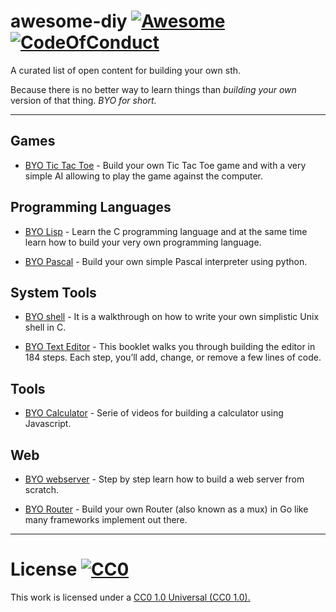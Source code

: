 # awesome-diy [![Awesome](https://cdn.rawgit.com/sindresorhus/awesome/d7305f38d29fed78fa85652e3a63e154dd8e8829/media/badge.svg)](https://github.com/sindresorhus/awesome) [![CodeOfConduct](https://img.shields.io/badge/code%20of%20conduct-1.3.0-ff69b4.svg)](http://contributor-covenant.org/version/1/3/0/)
A curated list of open content for building your own sth.

Because there is no better way to learn things than *building your own* version of that thing. *BYO for short.*

----

## Games

  - [BYO Tic Tac Toe](https://medium.com/front-end-hacking/tic-tac-toe-javascript-game-b0cd6e98edd9) - Build your own Tic Tac Toe game and with a very simple AI allowing to play the game against the computer.

## Programming Languages

  - [BYO Lisp](http://www.buildyourownlisp.com/contents) - Learn the C programming language and at the same time learn how to build your very own programming language.
  
  - [BYO Pascal](https://ruslanspivak.com/lsbasi-part1/) - Build your own simple Pascal interpreter using python.

## System Tools

  - [BYO shell](https://brennan.io/2015/01/16/write-a-shell-in-c/) - It is a walkthrough on how to write your own simplistic Unix shell in C.

  - [BYO Text Editor](https://viewsourcecode.org/snaptoken/kilo/) - This booklet walks you through building the editor in 184 steps. Each step, you’ll add, change, or remove a few lines of code.
  
## Tools

  - [BYO Calculator](https://www.freecodecamp.org/challenges/build-a-javascript-calculator) -  Serie of videos for building a calculator using Javascript.
  
## Web

  - [BYO webserver](https://ruslanspivak.com/lsbaws-part1/) - Step by step learn how to build a web server from scratch.
  
  - [BYO Router](https://vluxe.io/golang-router.html) - Build your own Router (also known as a mux) in Go like many frameworks implement out there.
  
-----

# License   [![CC0](https://i.creativecommons.org/p/zero/1.0/88x31.png)](https://creativecommons.org/publicdomain/zero/1.0/)

This work is licensed under a [CC0 1.0 Universal (CC0 1.0).](https://creativecommons.org/publicdomain/zero/1.0/)
